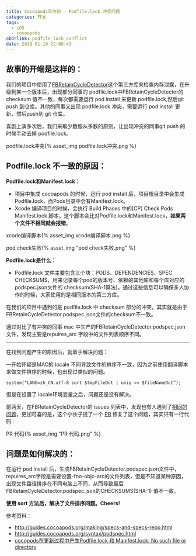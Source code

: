 ```yaml
---
title: Cocoapods采坑记 - Podfile.lock 冲突问题
categories: 开发
tags:
  - iOS
  - cocoapods
abbrlink: podfile_lock_conflict
date: 2018-01-10 22:00:43
---
```


## **故事的开端是这样的：**

我们的项目中使用了[FBRetainCycleDetector](https://github.com/facebook/FBRetainCycleDetector)这个第三方库来检查内存泄露，在升级到某一个版本后，出现部分同事的 podfile.lock中FBRetainCycleDetector的checksum 值不一致，每次都需要运行 pod install 来更新 podfile.lock,然后git push 到仓库。其他的同事又出现 podfile.lock 冲突，需要运行 pod install 更新，然后push到 git 仓库。

<!-- more -->

喜剧上演多次后，我们采取少数服从多数的原则，让出现冲突的同事git push 的时候手动去掉 podfile.lock。

podfile.lock冲突{% asset_img podfile.lock冲突.png %}

## **Podfile.lock 不一致的原因：**

**Podfile.lock和Manifest.lock：**

- 项目中集成 cocoapods 的时候，运行 pod install 后，项目根目录中会生成Podfile.lock，而Pods目录中会有Manifest.lock。
- Xcode 编译项目的时候，会执行 Build Phases 中的[CP] Check Pods Manifest.lock 脚本，这个脚本会比对Podfile.lock和Manifest.lock，**如果两个文件不相同就会报错**。

xcode编译脚本{% asset_img xcode编译脚本.png %}

pod check失败{% asset_img "pod check失败.png" %}

**Podfile.lock是什么：**

- Podfile.lock 文件主要包含三个块：PODS、DEPENDENCIES、SPEC CHECKSUMS，用来记录每个pod的版本号、依赖的其他库和每个库对应的podspec.json文件的 checksum(SHA-1算法)。通过这些信息可以确保多人协作的时候，大家使用的是相同版本的第三方库。

在我们的项目中遇到的是 podfile.lock 中 checksum 部分的冲突，其实就是由于FBRetainCycleDetector.podspec.json文件的checksum不一致。

通过对比了有冲突的同事 mac 中生产的FBRetainCycleDetector.podspec.json文件，发现主要是repuires_arc 字段中的文件列表顺序不同。

------

在找到问题产生的原因后，就着手解决问题：

一开始怀疑是MAC的 locale 不同导致文件的排序不一致，因为之前使用翻译脚本来做文件排序的时候，也出现过类似的问题。

```shell
system("LANG=zh_CN.utf-8 sort $tmpFileOut | uniq >> $fileNameOut”);
```

但是在设置了 locale环境变量之后，问题还是没有解决。

前两天，在FBRetainCycleDetector的 issues 列表中，发现也有人遇到了[相同的问题](https://github.com/facebook/FBRetainCycleDetector/issues/52)，更加可喜的是，这个小伙子提了一个 [PR](https://github.com/facebook/FBRetainCycleDetector/pull/53/files) 修复了这个问题，其实只有一行代码：

PR 代码{% asset_img "PR 代码.png" %}

## **问题是如何解决的：**

在运行 pod install 后，生成FBRetainCycleDetector.podspec.json文件中， repuires_arc字段是需要设置-fno-objc-arc的文件列表，但是不知道某种原因，出现文件路径排序在不同电脑上不同，从而导致最后FBRetainCycleDetector.podspec.json的CHECKSUMS(SHA-1) 值不一致。

**使用 sort 方法后，解决了文件排序问题。Cheers!** 

参考资料：

- <http://guides.cocoapods.org/making/specs-and-specs-repo.html>
- <http://guides.cocoapods.org/syntax/podspec.html>
- [cocopods在更新过程中产生Podfile.lock 和 Manifest.lock: No such file or directory](https://www.jianshu.com/p/9285be04310c)